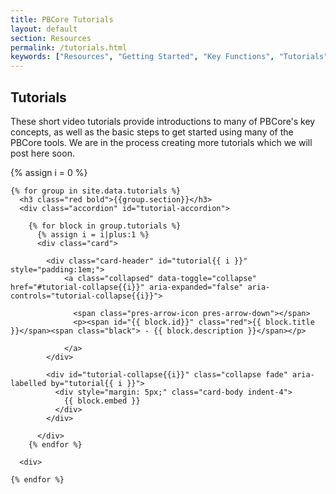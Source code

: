```yaml
---
title: PBCore Tutorials
layout: default
section: Resources
permalink: /tutorials.html
keywords: ["Resources", "Getting Started", "Key Functions", "Tutorials", "Learning Tools", "Creating Records", "Cataloging", "Spreadsheet Templates", "Cataloging Tool", "Controlled Vocabularies", "Extensions"]
---
```


<h2 class="red title bold">Tutorials</h2>
<p>These short video tutorials provide introductions to many of PBCore's key concepts, as well as the basic steps to get started using many of the PBCore tools. We are in the process creating more tutorials which we will post here soon.</p>
{% assign i = 0 %}
<div class="row">
  <div class="col-10 mx-auto">

    {% for group in site.data.tutorials %}
      <h3 class="red bold">{{group.section}}</h3>
      <div class="accordion" id="tutorial-accordion">

        {% for block in group.tutorials %}
          {% assign i = i|plus:1 %}
          <div class="card">

            <div class="card-header" id="tutorial{{ i }}" style="padding:1em;">
                <a class="collapsed" data-toggle="collapse" href="#tutorial-collapse{{i}}" aria-expanded="false" aria-controls="tutorial-collapse{{i}}">

                  <span class="pres-arrow-icon pres-arrow-down"></span>
                  <p><span id="{{ block.id}}" class="red">{{ block.title }}</span><span class="black"> - {{ block.description }}</span></p>

                </a>
            </div>

            <div id="tutorial-collapse{{i}}" class="collapse fade" aria-labelled by="tutorial{{ i }}">
              <div style="margin: 5px;" class="card-body indent-4">
                {{ block.embed }}
              </div>
            </div>

          </div>
        {% endfor %}

      <div>

    {% endfor %}
  </div>
</div>
